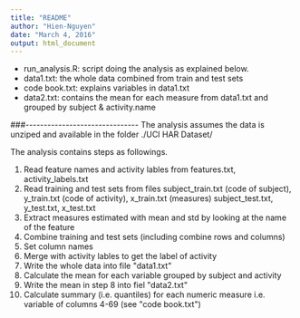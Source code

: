 ```yaml
---
title: "README"
author: "Hien-Nguyen"
date: "March 4, 2016"
output: html_document
---
```


* run_analysis.R: script doing the analysis as explained below.
* data1.txt: the whole data combined from train and test sets
* code book.txt: explains variables in data1.txt
* data2.txt: contains the mean for each measure from data1.txt and grouped by subject & activity.name

###-------------------------------
The analysis assumes the data is unziped and available in the folder 
	./UCI HAR Dataset/

The analysis contains steps as followings.

1. Read feature names and activity lables from features.txt, activity_labels.txt
2. Read training and test sets from files 
	subject_train.txt (code of subject), y_train.txt (code of activity), x_train.txt (measures)
	subject_test.txt, y_test.txt, x_test.txt
3. Extract measures estimated with mean and std by looking at the name of the feature
4. Combine training and test sets (including combine rows and columns)
5. Set column names
6. Merge with activity lables to get the label of activity
7. Write the whole data into file "data1.txt"
8. Calculate the mean for each variable grouped by subject and activity
9. Write the mean in step 8 into fiel "data2.txt"
10. Calculate summary (i.e. quantiles) for each numeric measure i.e. variable of columns 4-69 (see "code book.txt")